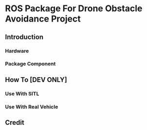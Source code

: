 # ROS Package For Drone Obstacle Avoidance Project

## Introduction

### Hardware

### Package Component

## How To [DEV ONLY]

### Use With SITL

### Use With Real Vehicle

## Credit